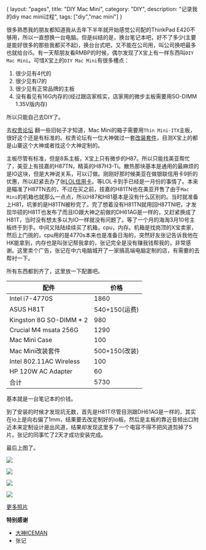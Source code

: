 {
layout: "pages",
title: "DIY Mac Mini",
category: "DIY",
description: "记录我的diy mac mini过程",
tags: ["diy","mac mini"]
}

很多熟悉我的朋友都知道我从去年下半年就开始感觉公司配的ThinkPad E420不够用，所以一直想换一台电脑。但是纠结的是，换台笔记本吧，好不了多少(主要是能好很多的那些我都买不起)，换台台式吧，又不能在公司用，叫公司换吧最多也就给台i5。有一天帮朋友看RMBP的时候，偶尔发现了X宝上有一样东西叫`DIY Mac Mini`。可惜X宝上的`DIY Mac Mini`有很多槽点：

1. 很少见有4代的
2. 很少见有i7的
3. 很少见有正常品牌的主板
4. 没有看见有16G内存的(经过跟店家核实，店家用的微步主板需要用SO-DIMM 1.35V版内存)

所以只能自己去DIY了。

去[权贵论坛](http://www.chiphell.com/) 翻一些旧帖子才知道，Mac Mini的箱子需要用`Thin Mini-ITX`主板，很好这个还是有标准的。权贵论坛有一位大神做过一套[改装套件](http://www.chiphell.com/thread-240768-1-1.html)，目测X宝上的都是山寨这个大神或者找这个大神定制的。

主板尽管有标准，但是8系主板，X宝上只有微步的H87。所以只能找美亚帮忙了，美亚上有技嘉的H87TN，精英的H87H3-Ti。散热那块基本是通用的最麻烦的是IO这块，但是大神说关系，可以订做。刚刚好那时候美亚在做银联信用卡9折的优惠，所以赶紧去办了张[LOL信用卡](http://lol.qq.com/act/a20131027cmb/index.htm)。等LOL卡到手已经是一月份的事情了。本来是瞄准了H87TN去的，不过在买之前，技嘉的H81TN也在美亚开售了由于`Mac Mini`的机箱也就那么一点点，所以H87和H81基本是没有什么区别的。当时就准备上H81，坑爹的是H81TN被秒完了。完了想着没有H81TN就用回H87TN吧，才发现华硕的H81T也发布了而且IO跟大神之前做的DH61AG是一样的，又赶紧换成了H81T，当时没有想太多以为IO一样就没有问题了。等了一个月的海淘3月10号主板终于到手。中间又陆陆续续买了机箱，cpu，内存。机箱是找岗顶的X宝卖家，然后上门挑的，cpu用的是4770s本来也是准备日淘的，突然好友张记告诉我他在HK能拿到，内存也是叫张记帮我拿的，张记完全是没有赚我钱帮我的，非常感谢。这里卖个广告，张记在中六电脑城开了一家搞高端电脑定制的店，有需要的去帮衬一下。

所有东西都到齐了，这里放一下配置吧。

配件                           | 价格
------------------------------|--------------
Intel i7-4770S                | 1860
ASUS H81T                     | 540+150(运费)
Kingston 8G SO-DIMM * 2       | 980
Crucial M4 msata 256G         | 1290
Mac Mini Case                 | 100
Mac Mini改装套件              | 500+150(改装) 
Intel 802.11AC Wireless      | 100
HP 120W AC Adapter            | 60
合计                          | 5730

基本就是一台笔记本的价钱。

到了安装的时候才发现坑无数，首先是H81T尽管目测跟DH61AG是一样的，其实在io上是向右偏了1mm，结果要去改定制好的io板。然后是主板的靠近音频出口附近本来定制设计是出风道，结果却发现这里多了一个电容不得不把风道剪掉了5片。张记的同事忙了2天才成功安装完成。

最后上图了。

![](http://i1303.photobucket.com/albums/ag154/chaopeng/diy-mac-mini/IMG_7317_zpsace15d83.jpg)

![](http://i1303.photobucket.com/albums/ag154/chaopeng/diy-mac-mini/IMG_7311_zpsad06c6ab.jpg)

![](http://i1303.photobucket.com/albums/ag154/chaopeng/diy-mac-mini/IMG_7348_zps7fb3a094.jpg)

![](http://i1303.photobucket.com/albums/ag154/chaopeng/diy-mac-mini/IMG_7362_zps281ffa39.jpg)
 
[更多照片](http://s1303.photobucket.com/user/chaopeng/library/diy-mac-mini)

**特别感谢**

* [大神ICEMAN](http://www.icemancooler.com)
* 张记
